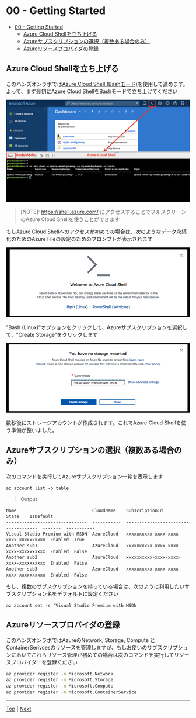 # 00 - Getting Started


- [00 - Getting Started](#00---getting-started)
    - [Azure Cloud Shellを立ち上げる](#azure-cloud-shellを立ち上げる)
    - [Azureサブスクリプションの選択（複数ある場合のみ）](#azureサブスクリプションの選択複数ある場合のみ)
    - [Azureリソースプロバイダの登録](#azureリソースプロバイダの登録)


## Azure Cloud Shellを立ち上げる

このハンズオンラボでは[Azure Cloud Shell (Bashモード)](https://docs.microsoft.com/en-us/azure/cloud-shell/overview)を使用して進めます。よって、まず最初にAzure Cloud ShellをBashモードで立ち上げてください

![](../../assets/cloud-shell-open-bash.png)

>[NOTE]: https://shell.azure.com/ にアクセスすることでフルスクリーンのAzure Cloud Shellを使うことができます

もしAzure Cloud Shellへのアクセスが初めての場合は、次のようなデータ永続化のためのAzure Fileの設定のためのプロンプトが表示されます

![](../../assets/cloud-shell-welcome.png)

"Bash (Linux)"オプションをクリックして、Azureサブスクリプションを選択して、"Create Storage"をクリックします

![](../../assets/cloud-shell-no-storage-mounted.png)

数秒後にストレージアカウントが作成されます。これでAzure Cloud Shellを使う準備が整いました。

## Azureサブスクリプションの選択（複数ある場合のみ）

次のコマンドを実行してAzureサブスクリプション一覧を表示します

```
az account list -o table
```
> Output
```
Name                             CloudName    SubscriptionId                        State    IsDefault
-------------------------------  -----------  ------------------------------------  -------  -----------
Visual Studio Premium with MSDN  AzureCloud   xxxxxxxxxx-xxxx-xxxx-xxxx-xxxxxxxxxx  Enabled  True
Another sub1                     AzureCloud   xxxxxxxxxx-xxxx-xxxx-xxxx-xxxxxxxxxx  Enabled  False
Another sub2                     AzureCloud   xxxxxxxxxx-xxxx-xxxx-xxxx-xxxxxxxxxx  Enabled  False
Another sub3                     AzureCloud   xxxxxxxxxx-xxxx-xxxx-xxxx-xxxxxxxxxx  Enabled  False
```

もし、複数のサブスクリプションを持っている場合は、次のように利用したいサブスクリプション名をデフォルトに設定ください

```
az account set -s 'Visual Studio Premium with MSDN'
```

## Azureリソースプロバイダの登録

このハンズオンラボではAzureのNetwork, Storage, Compute と ContainerSerivcesのリソースを管理しますが、もしお使いのサブスクリプションにおいてこれらリソース管理が初めての場合は次のコマンドを実行してリソースプロバイダーを登録ください

```sh
az provider register -n Microsoft.Network
az provider register -n Microsoft.Storage
az provider register -n Microsoft.Compute
az provider register -n Microsoft.ContainerService
```

---
[Top](../../README.md) | [Next](../01-setup-terraform/README.md)